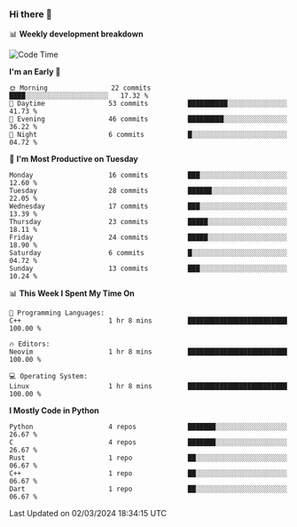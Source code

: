 ### Hi there 👋

📊 **Weekly development breakdown**
<!--START_SECTION:waka-->
![Code Time](http://img.shields.io/badge/Code%20Time-80%20hrs%202%20mins-blue)

**I'm an Early 🐤** 

```text
🌞 Morning                22 commits          ████░░░░░░░░░░░░░░░░░░░░░   17.32 % 
🌆 Daytime                53 commits          ██████████░░░░░░░░░░░░░░░   41.73 % 
🌃 Evening                46 commits          █████████░░░░░░░░░░░░░░░░   36.22 % 
🌙 Night                  6 commits           █░░░░░░░░░░░░░░░░░░░░░░░░   04.72 % 
```
📅 **I'm Most Productive on Tuesday** 

```text
Monday                   16 commits          ███░░░░░░░░░░░░░░░░░░░░░░   12.60 % 
Tuesday                  28 commits          ██████░░░░░░░░░░░░░░░░░░░   22.05 % 
Wednesday                17 commits          ███░░░░░░░░░░░░░░░░░░░░░░   13.39 % 
Thursday                 23 commits          █████░░░░░░░░░░░░░░░░░░░░   18.11 % 
Friday                   24 commits          █████░░░░░░░░░░░░░░░░░░░░   18.90 % 
Saturday                 6 commits           █░░░░░░░░░░░░░░░░░░░░░░░░   04.72 % 
Sunday                   13 commits          ███░░░░░░░░░░░░░░░░░░░░░░   10.24 % 
```


📊 **This Week I Spent My Time On** 

```text
💬 Programming Languages: 
C++                      1 hr 8 mins         █████████████████████████   100.00 % 

🔥 Editors: 
Neovim                   1 hr 8 mins         █████████████████████████   100.00 % 

💻 Operating System: 
Linux                    1 hr 8 mins         █████████████████████████   100.00 % 
```

**I Mostly Code in Python** 

```text
Python                   4 repos             ███████░░░░░░░░░░░░░░░░░░   26.67 % 
C                        4 repos             ███████░░░░░░░░░░░░░░░░░░   26.67 % 
Rust                     1 repo              ██░░░░░░░░░░░░░░░░░░░░░░░   06.67 % 
C++                      1 repo              ██░░░░░░░░░░░░░░░░░░░░░░░   06.67 % 
Dart                     1 repo              ██░░░░░░░░░░░░░░░░░░░░░░░   06.67 % 
```




 Last Updated on 02/03/2024 18:34:15 UTC
<!--END_SECTION:waka-->
<!--
**R-enanVieira/R-enanVieira** is a ✨ _special_ ✨ repository because its `README.md` (this file) appears on your GitHub profile.

Here are some ideas to get you started:

- 🔭 I’m currently working on ...
- 🌱 I’m currently learning ...
- 👯 I’m looking to collaborate on ...
- 🤔 I’m looking for help with ...
- 💬 Ask me about ...
- 📫 How to reach me: ...
- 😄 Pronouns: ...
- ⚡ Fun fact: ...
-->
